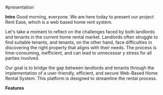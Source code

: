 #presentation 

**Intro**
Good morning, everyone. We are here today to present our project Rent Ease, which is a web based home rent system.

Let's take a moment to reflect on the challenges faced by both landlords and tenants in the current home rental market. Landlords often struggle to find suitable tenants, and tenants, on the other hand, face difficulties in discovering the right property that aligns with their needs. The process is time-consuming, inefficient, and can lead to unnecessar y stress for all parties involved.

Our goal is to bridge the gap between landlords and tenants through the implementation of a user-friendly, efficient, and secure Web-Based Home Rental System. This platform is designed to streamline the rental process.

**Features**
